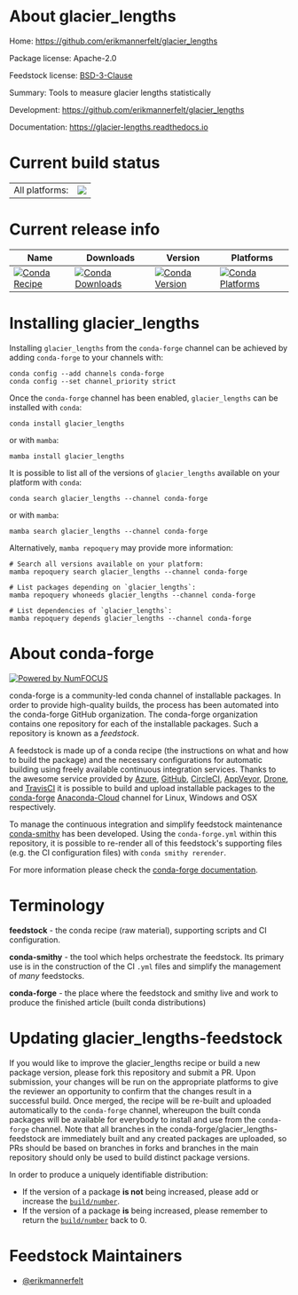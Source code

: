 About glacier_lengths
=====================

Home: https://github.com/erikmannerfelt/glacier_lengths

Package license: Apache-2.0

Feedstock license: [BSD-3-Clause](https://github.com/conda-forge/glacier_lengths-feedstock/blob/main/LICENSE.txt)

Summary: Tools to measure glacier lengths statistically

Development: https://github.com/erikmannerfelt/glacier_lengths

Documentation: https://glacier-lengths.readthedocs.io

Current build status
====================


<table><tr><td>All platforms:</td>
    <td>
      <a href="https://dev.azure.com/conda-forge/feedstock-builds/_build/latest?definitionId=12862&branchName=main">
        <img src="https://dev.azure.com/conda-forge/feedstock-builds/_apis/build/status/glacier_lengths-feedstock?branchName=main">
      </a>
    </td>
  </tr>
</table>

Current release info
====================

| Name | Downloads | Version | Platforms |
| --- | --- | --- | --- |
| [![Conda Recipe](https://img.shields.io/badge/recipe-glacier_lengths-green.svg)](https://anaconda.org/conda-forge/glacier_lengths) | [![Conda Downloads](https://img.shields.io/conda/dn/conda-forge/glacier_lengths.svg)](https://anaconda.org/conda-forge/glacier_lengths) | [![Conda Version](https://img.shields.io/conda/vn/conda-forge/glacier_lengths.svg)](https://anaconda.org/conda-forge/glacier_lengths) | [![Conda Platforms](https://img.shields.io/conda/pn/conda-forge/glacier_lengths.svg)](https://anaconda.org/conda-forge/glacier_lengths) |

Installing glacier_lengths
==========================

Installing `glacier_lengths` from the `conda-forge` channel can be achieved by adding `conda-forge` to your channels with:

```
conda config --add channels conda-forge
conda config --set channel_priority strict
```

Once the `conda-forge` channel has been enabled, `glacier_lengths` can be installed with `conda`:

```
conda install glacier_lengths
```

or with `mamba`:

```
mamba install glacier_lengths
```

It is possible to list all of the versions of `glacier_lengths` available on your platform with `conda`:

```
conda search glacier_lengths --channel conda-forge
```

or with `mamba`:

```
mamba search glacier_lengths --channel conda-forge
```

Alternatively, `mamba repoquery` may provide more information:

```
# Search all versions available on your platform:
mamba repoquery search glacier_lengths --channel conda-forge

# List packages depending on `glacier_lengths`:
mamba repoquery whoneeds glacier_lengths --channel conda-forge

# List dependencies of `glacier_lengths`:
mamba repoquery depends glacier_lengths --channel conda-forge
```


About conda-forge
=================

[![Powered by
NumFOCUS](https://img.shields.io/badge/powered%20by-NumFOCUS-orange.svg?style=flat&colorA=E1523D&colorB=007D8A)](https://numfocus.org)

conda-forge is a community-led conda channel of installable packages.
In order to provide high-quality builds, the process has been automated into the
conda-forge GitHub organization. The conda-forge organization contains one repository
for each of the installable packages. Such a repository is known as a *feedstock*.

A feedstock is made up of a conda recipe (the instructions on what and how to build
the package) and the necessary configurations for automatic building using freely
available continuous integration services. Thanks to the awesome service provided by
[Azure](https://azure.microsoft.com/en-us/services/devops/), [GitHub](https://github.com/),
[CircleCI](https://circleci.com/), [AppVeyor](https://www.appveyor.com/),
[Drone](https://cloud.drone.io/welcome), and [TravisCI](https://travis-ci.com/)
it is possible to build and upload installable packages to the
[conda-forge](https://anaconda.org/conda-forge) [Anaconda-Cloud](https://anaconda.org/)
channel for Linux, Windows and OSX respectively.

To manage the continuous integration and simplify feedstock maintenance
[conda-smithy](https://github.com/conda-forge/conda-smithy) has been developed.
Using the ``conda-forge.yml`` within this repository, it is possible to re-render all of
this feedstock's supporting files (e.g. the CI configuration files) with ``conda smithy rerender``.

For more information please check the [conda-forge documentation](https://conda-forge.org/docs/).

Terminology
===========

**feedstock** - the conda recipe (raw material), supporting scripts and CI configuration.

**conda-smithy** - the tool which helps orchestrate the feedstock.
                   Its primary use is in the construction of the CI ``.yml`` files
                   and simplify the management of *many* feedstocks.

**conda-forge** - the place where the feedstock and smithy live and work to
                  produce the finished article (built conda distributions)


Updating glacier_lengths-feedstock
==================================

If you would like to improve the glacier_lengths recipe or build a new
package version, please fork this repository and submit a PR. Upon submission,
your changes will be run on the appropriate platforms to give the reviewer an
opportunity to confirm that the changes result in a successful build. Once
merged, the recipe will be re-built and uploaded automatically to the
`conda-forge` channel, whereupon the built conda packages will be available for
everybody to install and use from the `conda-forge` channel.
Note that all branches in the conda-forge/glacier_lengths-feedstock are
immediately built and any created packages are uploaded, so PRs should be based
on branches in forks and branches in the main repository should only be used to
build distinct package versions.

In order to produce a uniquely identifiable distribution:
 * If the version of a package **is not** being increased, please add or increase
   the [``build/number``](https://docs.conda.io/projects/conda-build/en/latest/resources/define-metadata.html#build-number-and-string).
 * If the version of a package **is** being increased, please remember to return
   the [``build/number``](https://docs.conda.io/projects/conda-build/en/latest/resources/define-metadata.html#build-number-and-string)
   back to 0.

Feedstock Maintainers
=====================

* [@erikmannerfelt](https://github.com/erikmannerfelt/)

